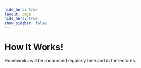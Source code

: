 ```yaml
---
hide_hero: true
layout: page
hide_hero: true
show_sidebar: false
---
```


# How It Works!
Homeworks will be announced regularly here and in the lectures.

